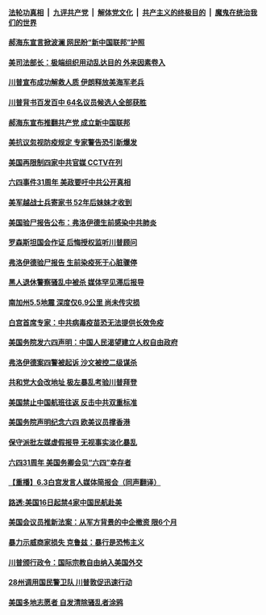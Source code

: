 ####  [法轮功真相](../../../../basic/blob/master/README.md?t=06051701) &nbsp;|&nbsp; [九评共产党](../../../../9ping.md/blob/master/README.md?t=06051701) &nbsp;|&nbsp; [解体党文化](../../../../jtdwh.md/blob/master/README.md?t=06051701)  &nbsp;|&nbsp; [共产主义的终极目的](../../../../gczydzjmd.md/blob/master/README.md?t=06051701) &nbsp;|&nbsp; [魔鬼在统治我们的世界](../../../../mgztzwmdsj.md/blob/master/README.md?t=06051701) 

#### [郝海东宣言掀波澜 网民盼“新中国联邦”护照](../pages/prog203/a102863851.md?t=06051701) 

#### [美司法部长：极端组织用动乱达目的 外来因素卷入](../pages/prog203/a102863725.md?t=06051701) 

#### [川普宣布成功解救人质 伊朗释放美海军老兵](../pages/prog203/a102863668.md?t=06051701) 

#### [川普背书百发百中 64名议员候选人全部获胜](../pages/prog203/a102863408.md?t=06051701) 

#### [郝海东宣布推翻共产党 成立新中国联邦](../pages/prog203/a102863459.md?t=06051701) 

#### [美抗议忽视防疫规定 专家警告恐引新爆发](../pages/prog203/a102863417.md?t=06051701) 

#### [美国再限制四家中共官媒 CCTV在列](../pages/prog203/a102863246.md?t=06051701) 

#### [六四事件31周年 美政要吁中共公开真相](../pages/prog203/a102863314.md?t=06051701) 

#### [美军越战士兵寄家书 52年后妹妹才收到](../pages/prog203/a102863188.md?t=06051701) 

#### [美国验尸报告公布：弗洛伊德生前感染中共肺炎](../pages/prog203/a102863017.md?t=06051701) 

#### [罗森斯坦国会作证 后悔授权监听川普顾问](../pages/prog203/a102862955.md?t=06051701) 

#### [弗洛伊德验尸报告 生前染疫死于心脏骤停](../pages/prog203/a102862917.md?t=06051701) 


#### [黑人退休警察骚乱中被杀 媒体罕见滞后报导](../pages/prog203/a102862845.md?t=06051701) 

#### [南加州5.5地震 深度仅6.9公里 尚未传灾损](../pages/prog203/a102862831.md?t=06051701) 

#### [白宫首席专家：中共病毒疫苗恐无法提供长效免疫](../pages/prog203/a102862724.md?t=06051701) 

#### [美国务院发六四声明：中国人民渴望建立人权自由政府](../pages/prog203/a102862624.md?t=06051701) 

#### [弗洛伊德案四警被起诉 沙文被控二级谋杀](../pages/prog203/a102862642.md?t=06051701) 

#### [共和党大会改地址 极左暴乱考验川普拜登](../pages/prog203/a102862625.md?t=06051701) 

#### [美国禁止中国航班往返 反击中共双重标准](../pages/prog203/a102862627.md?t=06051701) 

#### [美国务院声明纪念六四  欧美议员撑香港](../pages/prog203/a102862616.md?t=06051701) 

#### [保守派批左媒虚假报导 无视事实淡化暴乱](../pages/prog203/a102862550.md?t=06051701) 

#### [六四31周年 美国务卿会见“六四”幸存者](../pages/prog203/a102862522.md?t=06051701) 

#### [【重播】6.3白宫发言人媒体简报会（同声翻译）](../pages/prog203/a102862504.md?t=06051701) 

#### [路透:美国16日起禁4家中国民航赴美](../pages/prog203/a102862498.md?t=06051701) 

#### [美国会议员推新法案：从军方背景的中企撤资 限6个月](../pages/prog203/a102862481.md?t=06051701) 

#### [暴力示威商家损失 克鲁兹：暴行是恐怖主义](../pages/prog203/a102862464.md?t=06051701) 

#### [川普颁行政令：国际宗教自由纳入美国外交](../pages/prog203/a102862466.md?t=06051701) 

#### [28州调用国民警卫队 川普敦促迅速行动](../pages/prog203/a102862126.md?t=06051701) 

#### [美国多地志愿者 自发清除骚乱者涂鸦](../pages/prog203/a102862007.md?t=06051701) 

